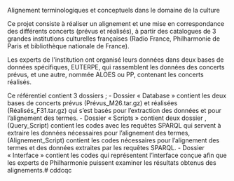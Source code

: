 Alignement terminologiques et conceptuels dans le domaine de la culture


Ce projet consiste à réaliser un alignement et une mise en correspondance des différents concerts (prévus et réalisés), à partir des catalogues de 3 grandes institutions culturelles françaises (Radio France, Philharmonie de Paris et bibliothèque nationale de France).

Les experts de l'institution ont organisé leurs données dans deux bases de données spécifiques, EUTERPE, qui rassemblent les données des concerts prévus, et une autre, nommée ALOES ou PP, contenant les concerts réalisés.



Ce référentiel contient 3 dossiers ; 
	- Dossier « Database » contient les deux bases de concerts prévus (Prévus_M26.tar.gz) et réalisées (Réalisés_F31.tar.gz) qui s’est basés pour l’extraction des données et pour l’alignement des termes.
	- Dossier « Scripts » contient deux dossier , (Query_Script) contient les codes avec les requêtes SPARQL qui servent à extraire les données nécessaires pour l’alignement des termes,
(Alignement_Script) contient les codes nécessaires pour l’alignement des termes et des données extraites par les requêtes SPARQL. 
	- Dossier « Interface » contient les codes qui représentent l’interface conçue afin que les experts de Philharmonie puissent examiner les résultats obtenus des alignements.# cddcqc
